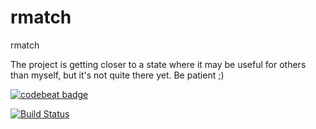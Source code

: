 rmatch
======

rmatch

The project is getting closer to a state where it may be useful for others
than myself, but it's not quite there yet.  Be patient ;)

[![codebeat badge](https://codebeat.co/badges/0a25fe03-4371-4c5f-a125-ab524f477898)](https://codebeat.co/projects/github-com-la3lma-rmatch-master)

[![Build Status](https://buildhive.cloudbees.com/job/la3lma/job/rmatch/badge/icon)](https://buildhive.cloudbees.com/job/la3lma/job/rmatch/)
